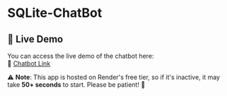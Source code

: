 # SQLite-ChatBot
## 🚀 Live Demo
You can access the live demo of the chatbot here:  
🔗 [Chatbot Link](https://your-app.onrender.com)  

⚠️ **Note**: This app is hosted on Render's free tier, so if it's inactive, it may take **50+ seconds** to start. Please be patient! 🚀  
